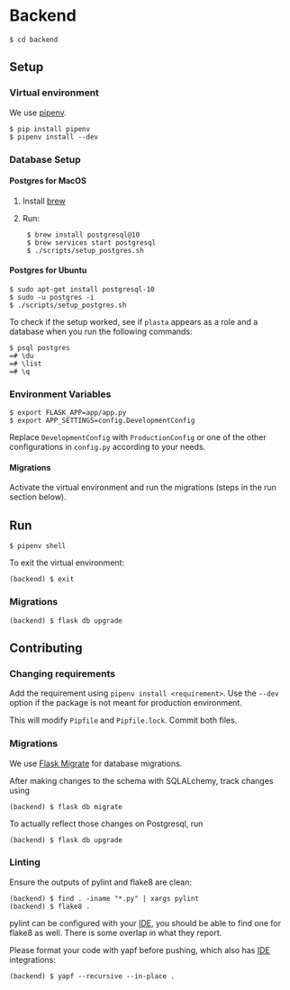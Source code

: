 # Backend

    $ cd backend


## Setup

### Virtual environment

We use [pipenv](https://github.com/pypa/pipenv#-usage).

    $ pip install pipenv
    $ pipenv install --dev

### Database Setup

#### Postgres for MacOS

1. Install [brew](https://brew.sh/)

1. Run:

        $ brew install postgresql@10
        $ brew services start postgresql
        $ ./scripts/setup_postgres.sh

#### Postgres for Ubuntu

    $ sudo apt-get install postgresql-10
    $ sudo -u postgres -i
    $ ./scripts/setup_postgres.sh


To check if the setup worked, see if `plasta` appears as a role and a database when you run the following commands:

    $ psql postgres
    =# \du
    =# \list
    =# \q

### Environment Variables

    $ export FLASK_APP=app/app.py
    $ export APP_SETTINGS=config.DevelopmentConfig

Replace `DevelopmentConfig` with `ProductionConfig` or one of the other configurations in `config.py` according to your needs. 

#### Migrations

Activate the virtual environment and run the migrations (steps in the run section below).


## Run

    $ pipenv shell

To exit the virtual environment:

    (backend) $ exit

### Migrations

    (backend) $ flask db upgrade

## Contributing

### Changing requirements

Add the requirement using `pipenv install <requirement>`. Use the `--dev` option if the package is not meant for production environment.

This will modify `Pipfile` and `Pipfile.lock`. Commit both files.

### Migrations

We use [Flask Migrate](https://github.com/miguelgrinberg/Flask-Migrate) for database migrations.

After making changes to the schema with SQLALchemy, track changes using

    (backend) $ flask db migrate

To actually reflect those changes on Postgresql, run

    (backend) $ flask db upgrade

### Linting

Ensure the outputs of pylint and flake8 are clean:

    (backend) $ find . -iname "*.py" | xargs pylint
    (backend) $ flake8 .

pylint can be configured with your [IDE](https://pylint.readthedocs.io/en/latest/user_guide/ide-integration.html), you should be able to find one for flake8 as well. There is some overlap in what they report.

Please format your code with yapf before pushing, which also has [IDE](https://github.com/google/yapf/tree/2c13f6f93e8ccfa0c966b67f88eeffe20ccb32a0/plugins#ide-plugins) integrations:

    (backend) $ yapf --recursive --in-place .
